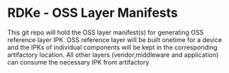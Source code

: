 # RDKe - OSS Layer Manifests
This git repo will hold the OSS layer manifest(s) for generating OSS reference layer IPK.
OSS reference layer will be built onetime for a device and the IPKs of individual components will be kept in the corresponding artifactory location. 
All other layers (vendor,middleware and application) can consume the necessary IPK from artifactory
